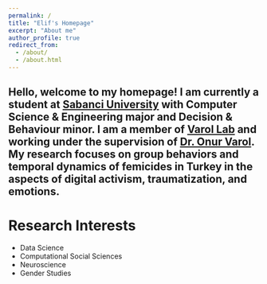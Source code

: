 ```yaml
---
permalink: /
title: "Elif's Homepage"
excerpt: "About me"
author_profile: true
redirect_from:
  - /about/
  - /about.html
---
```


## Hello, welcome to my homepage! I am currently a student at [Sabanci University](https://www.sabanciuniv.edu/) with Computer Science & Engineering major and Decision & Behaviour minor. I am a member of [Varol Lab](http://varollab.com/) and working under the supervision of [Dr. Onur Varol](http://www.onurvarol.com/). My research focuses on group behaviors and temporal dynamics of femicides in Turkey in the aspects of digital activism, traumatization, and emotions.

# Research Interests

- Data Science
- Computational Social Sciences
- Neuroscience
- Gender Studies
